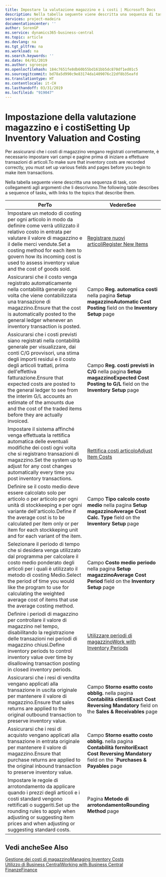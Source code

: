 ```yaml
---
title: Impostare la valutazione magazzino e i costi | Microsoft Docs
description: Nella tabella seguente viene descritta una sequenza di task, con collegamenti agli argomenti che li descrivono.
services: project-madeira
documentationcenter: ''
author: SorenGP
ms.service: dynamics365-business-central
ms.topic: article
ms.devlang: na
ms.tgt_pltfrm: na
ms.workload: na
ms.search.keywords: ''
ms.date: 04/01/2019
ms.author: sgroespe
ms.openlocfilehash: 184c7651fe8db60b55bd161bb5dc870df1ed01c5
ms.sourcegitcommit: bd78a5d990c9e83174da1409076c22df8b35eafd
ms.translationtype: HT
ms.contentlocale: it-CH
ms.lasthandoff: 03/31/2019
ms.locfileid: "919047"
---
```

# <a name="setting-up-inventory-valuation-and-costing"></a><span data-ttu-id="f23aa-103">Impostazione della valutazione magazzino e i costi</span><span class="sxs-lookup"><span data-stu-id="f23aa-103">Setting Up Inventory Valuation and Costing</span></span>
<span data-ttu-id="f23aa-104">Per assicurarsi che i costi di magazzino vengano registrati correttamente, è necessario impostare vari campi e pagine prima di iniziare a effettuare transazioni di articoli.</span><span class="sxs-lookup"><span data-stu-id="f23aa-104">To make sure that inventory costs are recorded correctly, you must set up various fields and pages before you begin to make item transactions.</span></span>

<span data-ttu-id="f23aa-105">Nella tabella seguente viene descritta una sequenza di task, con collegamenti agli argomenti che li descrivono.</span><span class="sxs-lookup"><span data-stu-id="f23aa-105">The following table describes a sequence of tasks, with links to the topics that describe them.</span></span>

|<span data-ttu-id="f23aa-106">**Per**</span><span class="sxs-lookup"><span data-stu-id="f23aa-106">**To**</span></span>|<span data-ttu-id="f23aa-107">**Vedere**</span><span class="sxs-lookup"><span data-stu-id="f23aa-107">**See**</span></span>|  
|------------|-------------|  
|<span data-ttu-id="f23aa-108">Impostare un metodo di costing per ogni articolo in modo da definire come verrà utilizzato il relativo costo in entrata per valutare il valore di magazzino e il delle merci vendute.</span><span class="sxs-lookup"><span data-stu-id="f23aa-108">Set a costing method for each item to govern how its incoming cost is used to assess inventory value and the cost of goods sold.</span></span>|[<span data-ttu-id="f23aa-109">Registrare nuovi articoli</span><span class="sxs-lookup"><span data-stu-id="f23aa-109">Register New Items</span></span>](inventory-how-register-new-items.md)|  
|<span data-ttu-id="f23aa-110">Assicurarsi che il costo venga registrato automaticamente nella contabilità generale ogni volta che viene contabilizzata una transazione di magazzino.</span><span class="sxs-lookup"><span data-stu-id="f23aa-110">Ensure that the cost is automatically posted to the general ledger whenever an inventory transaction is posted.</span></span>|<span data-ttu-id="f23aa-111">Campo **Reg. automatica costi** nella pagina **Setup magazzino**</span><span class="sxs-lookup"><span data-stu-id="f23aa-111">**Automatic Cost Posting** field on the **Inventory Setup** page</span></span>|  
|<span data-ttu-id="f23aa-112">Assicurarsi che i costi previsti siano registrati nella contabilità generale per visualizzare, dai conti C/G provvisori, una stima degli importi residui e il costo degli articoli trattati, prima dell'effettiva fatturazione.</span><span class="sxs-lookup"><span data-stu-id="f23aa-112">Ensure that expected costs are posted to the general ledger to see from the interim G/L accounts an estimate of the amounts due and the cost of the traded items before they are actually invoiced.</span></span>|<span data-ttu-id="f23aa-113">Campo **Reg. costi previsti in C/G** nella pagina **Setup magazzino**</span><span class="sxs-lookup"><span data-stu-id="f23aa-113">**Expected Cost Posting to G/L** field on the **Inventory Setup** page</span></span>|  
|<span data-ttu-id="f23aa-114">Impostare il sistema affinché venga effettuata la rettifica automatica delle eventuali modifiche dei costi ogni volta che si registrano transazioni di magazzino.</span><span class="sxs-lookup"><span data-stu-id="f23aa-114">Set the system up to adjust for any cost changes automatically every time you post inventory transactions.</span></span>|[<span data-ttu-id="f23aa-115">Rettifica costi articolo</span><span class="sxs-lookup"><span data-stu-id="f23aa-115">Adjust Item Costs</span></span>](inventory-how-adjust-item-costs.md)|  
|<span data-ttu-id="f23aa-116">Definire se il costo medio deve essere calcolato solo per articolo o per articolo per ogni unità di stockkeeping e per ogni variante dell'articolo.</span><span class="sxs-lookup"><span data-stu-id="f23aa-116">Define if the average cost is to be calculated per item only or per item for each stockkeping unit and for each variant of the item.</span></span>|<span data-ttu-id="f23aa-117">Campo **Tipo calcolo costo medio** nella pagina **Setup magazzino**</span><span class="sxs-lookup"><span data-stu-id="f23aa-117">**Average Cost Calc. Type** field on the **Inventory Setup** page</span></span>|  
|<span data-ttu-id="f23aa-118">Selezionare il periodo di tempo che si desidera venga utilizzato dal programma per calcolare il costo medio ponderato degli articoli per i quali è utilizzato il metodo di costing Medio.</span><span class="sxs-lookup"><span data-stu-id="f23aa-118">Select the period of time you would like the program to use for calculating the weighted average cost of items that use the average costing method.</span></span>|<span data-ttu-id="f23aa-119">Campo **Costo medio periodo** nella pagina **Setup magazzino**</span><span class="sxs-lookup"><span data-stu-id="f23aa-119">**Average Cost Period** field on the **Inventory Setup** page</span></span>|  
|<span data-ttu-id="f23aa-120">Definire i periodi di magazzino per controllare il valore di magazzino nel tempo, disabilitando la registrazione delle transazioni nei periodi di magazzino chiusi.</span><span class="sxs-lookup"><span data-stu-id="f23aa-120">Define inventory periods to control inventory value over time by disallowing transaction posting in closed inventory periods.</span></span>|[<span data-ttu-id="f23aa-121">Utilizzare periodi di magazzino</span><span class="sxs-lookup"><span data-stu-id="f23aa-121">Work with Inventory Periods</span></span>](finance-how-to-work-with-inventory-periods.md)|  
|<span data-ttu-id="f23aa-122">Assicurarsi che i resi di vendita vengano applicati alla transazione in uscita originale per mantenere il valore di magazzino.</span><span class="sxs-lookup"><span data-stu-id="f23aa-122">Ensure that sales returns are applied to the original outbound transaction to preserve inventory value.</span></span>|<span data-ttu-id="f23aa-123">Campo **Storno esatto costo obblig.** nella pagina **Contabilità clienti**</span><span class="sxs-lookup"><span data-stu-id="f23aa-123">**Exact Cost Reversing Mandatory** field on the **Sales & Receivables** page</span></span>|  
|<span data-ttu-id="f23aa-124">Assicurarsi che i resi di acquisto vengano applicati alla transazione in entrata originale per mantenere il valore di magazzino.</span><span class="sxs-lookup"><span data-stu-id="f23aa-124">Ensure that purchase returns are applied to the original inbound transaction to preserve inventory value.</span></span>|<span data-ttu-id="f23aa-125">Campo **Storno esatto costo obblig.** nella pagina **Contabilità fornitori**</span><span class="sxs-lookup"><span data-stu-id="f23aa-125">**Exact Cost Reversing Mandatory** field on the **´Purchases & Payables** page</span></span>|
|<span data-ttu-id="f23aa-126">Impostare le regole di arrotondamento da applicare quando i prezzi degli articoli e i costi standard vengono rettificati o suggeriti.</span><span class="sxs-lookup"><span data-stu-id="f23aa-126">Set up the rounding rules to apply when adjusting or suggesting item prices and when adjusting or suggesting standard costs.</span></span>|<span data-ttu-id="f23aa-127">Pagina **Metodo di arrotondamento**</span><span class="sxs-lookup"><span data-stu-id="f23aa-127">**Rounding Method** page</span></span>|  

## <a name="see-also"></a><span data-ttu-id="f23aa-128">Vedi anche</span><span class="sxs-lookup"><span data-stu-id="f23aa-128">See Also</span></span>  
[<span data-ttu-id="f23aa-129">Gestione dei costi di magazzino</span><span class="sxs-lookup"><span data-stu-id="f23aa-129">Managing Inventory Costs</span></span>](finance-manage-inventory-costs.md)  
[<span data-ttu-id="f23aa-130">Utilizzo di Business Central</span><span class="sxs-lookup"><span data-stu-id="f23aa-130">Working with Business Central</span></span>](ui-work-product.md)  
[<span data-ttu-id="f23aa-131">Finanze</span><span class="sxs-lookup"><span data-stu-id="f23aa-131">Finance</span></span>](finance.md)  
